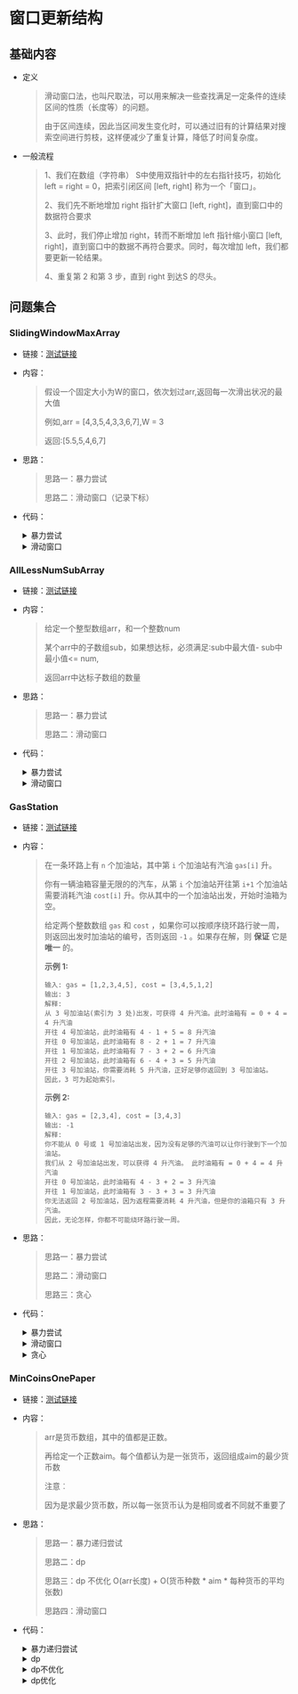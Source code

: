 # 窗口更新结构

## 基础内容

- 定义

  > 滑动窗口法，也叫尺取法，可以用来解决一些查找满足一定条件的连续区间的性质（长度等）的问题。
  >
  > 由于区间连续，因此当区间发生变化时，可以通过旧有的计算结果对搜索空间进行剪枝，这样便减少了重复计算，降低了时间复杂度。

- 一般流程

  > 1、我们在数组（字符串） S中使用双指针中的左右指针技巧，初始化 left = right = 0，把索引闭区间 [left, right] 称为一个「窗口」。
  >
  > 2、我们先不断地增加 right 指针扩大窗口 [left, right]，直到窗口中的数据符合要求
  >
  > 3、此时，我们停止增加 right，转而不断增加 left 指针缩小窗口 [left, right]，直到窗口中的数据不再符合要求。同时，每次增加 left，我们都要更新一轮结果。
  >
  > 4、重复第 2 和第 3 步，直到 right 到达S 的尽头。
  > 

## 问题集合

### SlidingWindowMaxArray

- 链接：<a href="https://github.com/xtpyip/blog-alogrithm/blob/main/alogrithm/src/main/java/blog/wstx/class24/Code01_SlidingWindowMaxArray.java">测试链接</a>

- 内容：

  > 假设一个固定大小为W的窗口，依次划过arr,返回每一次滑出状况的最大值
  >
  > 例如,arr = [4,3,5,4,3,3,6,7],W = 3
  >
  > 返回∶[5.5,5,4,6,7]

- 思路：

  > 思路一：暴力尝试
  >
  > 思路二：滑动窗口（记录下标）

- 代码：

  <details>
  <summary>暴力尝试</summary>
  <p> - 最大值数组</p>
  <pre><code>// 暴力的对数器方法
      public static int[] right(int[] arr, int w) {
          if (arr == null || w < 1 || arr.length < w) {
              return null;
          }
          int N = arr.length;
          int[] res = new int[N - w + 1];
          int index = 0;
          int L = 0;
          int R = w - 1;
          while (R < N) {
              int max = arr[L];
              for (int i = L + 1; i <= R; i++) {
                  max = Math.max(max, arr[i]);
              }
              res[index++] = max;
              L++;
              R++;
          }
          return res;
      }</code>  </pre>
  </details>

  <details>
  <summary>滑动窗口</summary>
  <p> - 最大值数组</p>
  <pre><code>    public static int[] getMaxWindow(int[] arr, int w) {
          if(arr == null || w < 1 || arr.length < w) return null;
          int n = arr.length,index = 0;
          int[] ans = new int[n - w + 1];
          LinkedList<Integer> qMax = new LinkedList<>(); // 存储下标
          for (int R = 0; R < n; R++) {
              while (!qMax.isEmpty() && arr[qMax.peekLast()] <= arr[R]){
                  qMax.pollLast();
              }
              qMax.addLast(R);
              if(qMax.peekFirst() == R - w){ // L = 0 R = 3 w = 3=> 1,2,3为窗口，当L=R-w时L出队
                  qMax.pollFirst();
              }
              if(R >= w - 1){
                  ans[index++] = arr[qMax.peekFirst()];
              }
          }
          return ans;
      }</code>  </pre>
  </details>

### AllLessNumSubArray

- 链接：<a href="https://github.com/xtpyip/blog-alogrithm/blob/main/alogrithm/src/main/java/blog/wstx/class24/Code02_AllLessNumSubArray.java">测试链接</a>

- 内容：

  > 给定一个整型数组arr，和一个整数num
  >
  > 某个arr中的子数组sub，如果想达标，必须满足∶sub中最大值- sub中最小值<= num,
  >
  > 返回arr中达标子数组的数量

- 思路：

  > 思路一：暴力尝试
  >
  > 思路二：滑动窗口

- 代码：

  <details>
  <summary>暴力尝试</summary>
  <p> - 最大值数组</p>
  <pre><code>	// 暴力的对数器方法
  	public static int right(int[] arr, int sum) {
  		if (arr == null || arr.length == 0 || sum < 0) {
  			return 0;
  		}
  		int N = arr.length;
  		int count = 0;
  		for (int L = 0; L < N; L++) {
  			for (int R = L; R < N; R++) {
  				int max = arr[L];
  				int min = arr[L];
  				for (int i = L + 1; i <= R; i++) {
  					max = Math.max(max, arr[i]);
  					min = Math.min(min, arr[i]);
  				}
  				if (max - min <= sum) {
  					count++;
  				}
  			}
  		}
  		return count;
  	}</code>  </pre>
  </details>

  <details>
  <summary>滑动窗口</summary>
  <p> - 最大值数组</p>
  <pre><code>public static int num(int[] arr, int sum) {
  		if (arr == null || arr.length == 0 || sum < 0) {
  			return 0;
  		}
  		int n = arr.length;
  		int ans = 0;
  		LinkedList<Integer> qMax = new LinkedList<>(); // 存放下标（最大值及其在之后指定区间内的最大值）
  		LinkedList<Integer> qMin = new LinkedList<>();
  		int R = 0;
  		for (int L = 0; L < n; L++) {
  			while (R < n){
  				while(!qMax.isEmpty() && arr[qMax.peekLast()] <= arr[R]){
  					qMax.pollLast();
  				}
  				qMax.addLast(R);
  				while (!qMin.isEmpty() && arr[qMin.peekLast()] >= arr[R]){
  					qMin.pollLast();
  				}
  				qMin.addLast(R);
  				// 以L~R当前区间的最大值与最小值之间是否满足条件
  				if(arr[qMax.peekFirst()] - arr[qMin.peekFirst()] > sum){
  					break;
  				}else{
  					R++;
  				}
  			}
  			ans += R - L;
  			if(qMax.peekFirst() == L){
  				qMax.pollFirst();
  			}
  			if(qMin.peekFirst() == L){
  				qMin.pollFirst();
  			}
  		}
  		return ans;
  	}</code>  </pre>
  </details>

### GasStation

- 链接：<a href="https://leetcode.cn/problems/gas-station/description/">测试链接</a>

- 内容：

  > 在一条环路上有 `n` 个加油站，其中第 `i` 个加油站有汽油 `gas[i]` 升。
  >
  > 你有一辆油箱容量无限的的汽车，从第 `i` 个加油站开往第 `i+1` 个加油站需要消耗汽油 `cost[i]` 升。你从其中的一个加油站出发，开始时油箱为空。
  >
  > 给定两个整数数组 `gas` 和 `cost` ，如果你可以按顺序绕环路行驶一周，则返回出发时加油站的编号，否则返回 `-1` 。如果存在解，则 **保证** 它是 **唯一** 的。
  >
  > **示例 1:**
  >
  > ```
  > 输入: gas = [1,2,3,4,5], cost = [3,4,5,1,2]
  > 输出: 3
  > 解释:
  > 从 3 号加油站(索引为 3 处)出发，可获得 4 升汽油。此时油箱有 = 0 + 4 = 4 升汽油
  > 开往 4 号加油站，此时油箱有 4 - 1 + 5 = 8 升汽油
  > 开往 0 号加油站，此时油箱有 8 - 2 + 1 = 7 升汽油
  > 开往 1 号加油站，此时油箱有 7 - 3 + 2 = 6 升汽油
  > 开往 2 号加油站，此时油箱有 6 - 4 + 3 = 5 升汽油
  > 开往 3 号加油站，你需要消耗 5 升汽油，正好足够你返回到 3 号加油站。
  > 因此，3 可为起始索引。
  > ```
  >
  > **示例 2:**
  >
  > ```
  > 输入: gas = [2,3,4], cost = [3,4,3]
  > 输出: -1
  > 解释:
  > 你不能从 0 号或 1 号加油站出发，因为没有足够的汽油可以让你行驶到下一个加油站。
  > 我们从 2 号加油站出发，可以获得 4 升汽油。 此时油箱有 = 0 + 4 = 4 升汽油
  > 开往 0 号加油站，此时油箱有 4 - 3 + 2 = 3 升汽油
  > 开往 1 号加油站，此时油箱有 3 - 3 + 3 = 3 升汽油
  > 你无法返回 2 号加油站，因为返程需要消耗 4 升汽油，但是你的油箱只有 3 升汽油。
  > 因此，无论怎样，你都不可能绕环路行驶一周。
  > ```

- 思路：

  > 思路一：暴力尝试
  >
  > 思路二：滑动窗口
  >
  > 思路三：贪心

- 代码：

  <details>
  <summary>暴力尝试</summary>
  <p> - 出发点</p>
  <pre><code>	// 这个方法的时间复杂度O(N)，额外空间复杂度O(N)
  	public static int canCompleteCircuit(int[] gas, int[] cost) {
  		boolean[] good = goodArray(gas, cost);
  		for (int i = 0; i < gas.length; i++) {
  			if (good[i]) {
  				return i;
  			}
  		}
  		return -1;
  	}
  	public static boolean[] goodArray(int[] g, int[] c) {
  		int N = g.length;
  		int M = N << 1;
  		int[] arr = new int[M];
  		for (int i = 0; i < N; i++) {// 倍增
  			arr[i] = g[i] - c[i]; // 求每一个站的差额
  			arr[i + N] = g[i] - c[i];
  		}
  		for (int i = 1; i < M; i++) { // 前缀和
  			arr[i] += arr[i - 1];
  		}
  		// ... 在生成的前缀和数组中，以N为长度逐一进行尝试，O(N^2),略
  		return null;
  	}</code>  </pre>
  </details>

  <details>
  <summary>滑动窗口</summary>
  <p> - 开始出发点</p>
  <pre><code>	// 这个方法的时间复杂度O(N)，额外空间复杂度O(N)
  	public static int canCompleteCircuit(int[] gas, int[] cost) {
  		boolean[] good = goodArray(gas, cost);
  		for (int i = 0; i < gas.length; i++) {
  			if (good[i]) {
  				return i;
  			}
  		}
  		return -1;
  	}
  	public static boolean[] goodArray(int[] g, int[] c) {
  		int N = g.length;
  		int M = N << 1;
  		int[] arr = new int[M];
  		for (int i = 0; i < N; i++) {// 倍增
  			arr[i] = g[i] - c[i]; // 求每一个站的差额
  			arr[i + N] = g[i] - c[i];
  		}
  		for (int i = 1; i < M; i++) { // 前缀和
  			arr[i] += arr[i - 1];
  		}
  		// 举个例子说明一下
  		// 比如纯能数组(也就是燃料 - 距离之后)的数组 :
  		// 纯能数组 = 3, 2,-6, 2, 3,-4, 6
  		// 数组下标 = 0  1  2  3  4  5  6
  		// 客观上说:
  		// 0位置不是良好出发点
  		// 1位置不是良好出发点
  		// 2位置不是良好出发点
  		// 3位置是良好出发点
  		// 4位置不是良好出发点
  		// 5位置不是良好出发点
  		// 6位置是良好出发点
  		// 把数组增倍之后 : 
  		// arr   = 3, 2,-6, 2, 3,-4, 6, 3, 2,-6, 2, 3,-4, 6
  		// 然后计算前缀和 :
  		// arr   = 3, 5,-1, 1, 4, 0, 6, 9,11, 5, 7,10, 6,12
  		// index = 0  1  2  3  4  5  6  7  8  9 10 11 12 13
  		// 这些就是上面发生的过程
  		// 接下来生成长度为N的窗口
  		LinkedList<Integer> w = new LinkedList<>();
  		for (int i = 0; i < N; i++) {
  			while (!w.isEmpty() && arr[w.peekLast()] >= arr[i]) {
  				w.pollLast();
  			}
  			w.addLast(i);
  		}
  		// 上面的过程，就是先遍历N个数，然后建立窗口
  		// arr   =[3, 5,-1, 1, 4, 0, 6],9,11, 5, 7,10, 6,12
  		// index = 0  1  2  3  4  5  6  7  8  9 10 11 12 13
  		// w中的内容如下:
  		// index:  2 5 6
  		// value: -1 0 6
  		// 左边是头，右边是尾，从左到右严格变大
  		// 此时代表最原始的arr的这部分的数字: 
  		// 原始的值 = [3, 2,-6, 2, 3,-4, 6],3, 2,-6, 2, 3,-4, 6
  		// 原始下标 =  0  1  2  3  4  5  6  0  1  2  3  4  5  6
  		// 上面这个窗口中，累加和最薄弱的点，就是w中最左信息
  		// 也就是会累加出，-1这个值，所以会走不下去。
  		// 宣告了此时0位置不是良好出发点。
  		// 接下来的代码，就是依次考察每个点是不是良好出发点。
  		// 目前的信息是:
  		// 计算的前缀和 :
  		// arr   =[3, 5,-1, 1, 4, 0, 6],9,11, 5, 7,10, 6,12
  		// index = 0  1  2  3  4  5  6  7  8  9 10 11 12 13
  		// w中的内容如下:
  		// index:  2 5 6
  		// value: -1 0 6
  		// 此时代表最原始的arr的这部分的数字: 
  		// 原始的值 = [3, 2,-6, 2, 3,-4, 6],3, 2,-6, 2, 3,-4, 6
  		// 原始下标 =  0  1  2  3  4  5  6  0  1  2  3  4  5  6
  		// 现在让窗口往下移动
  		// 计算的前缀和 :
  		// arr   = 3,[5,-1, 1, 4, 0, 6, 9],11, 5, 7,10, 6,12
  		// index = 0  1  2  3  4  5  6  7   8  9 10 11 12 13
  		// w中的内容如下:
  		// index:  2 5 6 7
  		// value: -1 0 6 9
  		// 此时代表最原始的arr的这部分的数字: 
  		// 原始的值 =  3,[2,-6, 2, 3,-4, 6, 3],2,-6, 2, 3,-4, 6
  		// 原始下标 =  0  1  2  3  4  5  6  0  1  2  3  4  5  6
  		// 上面这个窗口中，累加和最薄弱的点，就是w中最左信息
  		// 但是w最左的值是-1啊！而这个窗口中最薄弱的累加和是-4啊。
  		// 对！所以最薄弱信息 = 窗口中的最左信息 - 窗口左侧刚出去的数(代码中的offset!)
  		// 所以，最薄弱信息 = -1 - 0位置的3(窗口左侧刚出去的数) = -4
  		// 看到了吗？最薄弱信息，依靠这种方式，加工出来了！
  		// 宣告了此时1位置不是良好出发点。
  		// 我们继续，让窗口往下移动
  		// 计算的前缀和 :
  		// arr   = 3, 5,[-1, 1, 4, 0, 6, 9,11], 5, 7,10, 6,12
  		// index = 0  1   2  3  4  5  6  7  8   9 10 11 12 13
  		// w中的内容如下:
  		// index:  2  5  6  7  8
  		// value: -1  0  6  9 11
  		// 此时代表最原始的arr的这部分的数字: 
  		// 原始的值 =  3, 2,[-6, 2, 3,-4, 6, 3, 2],-6, 2, 3,-4, 6
  		// 原始下标 =  0  1   2  3  4  5  6  0  1   2  3  4  5  6
  		// 上面这个窗口中，累加和最薄弱的点，就是w中最左信息
  		// 但是w最左的值是-1啊！而这个窗口中最薄弱的累加和是-6啊。
  		// 对！所以最薄弱信息 = 窗口中的最左信息 - 窗口左侧刚出去的数(代码中的offset!)
  		// 所以，最薄弱信息 = -1 - 1位置的5(窗口左侧刚出去的数) = -6
  		// 看到了吗？最薄弱信息，依靠这种方式，加工出来了！
  		// 宣告了此时2位置不是良好出发点。
  		// 我们继续，让窗口往下移动
  		// 计算的前缀和 :
  		// arr   = 3, 5, -1,[1, 4, 0, 6, 9,11, 5], 7,10, 6,12
  		// index = 0  1   2  3  4  5  6  7  8  9  10 11 12 13
  		// w中的内容如下:
  		// index:  5  9
  		// value:  0  5
  		// 没错，9位置的5进来，让6、7、8位置从w的尾部弹出了，
  		// 同时原来在w中的2位置已经过期了，所以也弹出了，因为窗口左边界已经划过2位置了
  		// 此时代表最原始的arr的这部分的数字: 
  		// 原始的值 =  3, 2, -6,[2, 3,-4, 6, 3, 2, -6],2, 3,-4, 6
  		// 原始下标 =  0  1   2  3  4  5  6  0  1   2  3  4  5  6
  		// 上面这个窗口中，累加和最薄弱的点，就是w中最左信息
  		// 但是w最左的值是0啊！而这个窗口中最薄弱的累加和是1啊
  		// 对！所以最薄弱信息 = 窗口中的最左信息 - 窗口左侧刚出去的数(代码中的offset!)
  		// 所以，最薄弱信息 = 0 - 2位置的-1(窗口左侧刚出去的数) = 1
  		// 看到了吗？最薄弱信息，依靠这种方式，加工出来了！
  		// 宣告了此时3位置是良好出发点。
  		// 往下同理
  		boolean[] ans = new boolean[N];
  		for (int offset = 0, i = 0, j = N; j < M; offset = arr[i++], j++) {
  			if (arr[w.peekFirst()] - offset >= 0) {
  				ans[i] = true;
  			}
  			if (w.peekFirst() == i) {
  				w.pollFirst();
  			}
  			while (!w.isEmpty() && arr[w.peekLast()] >= arr[j]) {
  				w.pollLast();
  			}
  			w.addLast(j);
  		}
  		return ans;
  	}</code>  </pre>
  </details>

  <details>
  <summary>贪心</summary>
  <p> - 开始出发点</p>
  <pre><code>	public static int canCompleteCircuit1(int[] gas, int[] cost) {
  		int n = gas.length;
  		int i = 0;
  		while (i < n) {
  			int sumOfGas = 0, sumOfCost = 0; // 油与耗费问题
  			int cnt = 0; // 到达的数量
  			while (cnt < n) { // 数量不足n时
  				int j = (i + cnt) % n; // 下一个位置，如果当前是n-1，下一个为0
  				sumOfGas += gas[j];
  				sumOfCost += cost[j];
  				if (sumOfCost > sumOfGas) { // 到达不了当前位置
  					break;
  				}
  				cnt++; // 能到达
  			}
  			if (cnt == n) { // 完成了一圈
  				return i;
  			} else {
  				// 贪心，i能到达i+100位置，i+1最多也只能到达i+100位置，因为沿途sumOfGas>=sumOfCost
  				i = i + cnt + 1;
  			}
  		}
  		return -1;
  	}</code>  </pre>
  </details>

### MinCoinsOnePaper

- 链接：<a href="https://github.com/xtpyip/blog-alogrithm/blob/main/alogrithm/src/main/java/blog/wstx/class24/Code04_MinCoinsOnePaper.java">测试链接</a>

- 内容：

  > arr是货币数组，其中的值都是正数。
  >
  > 再给定一个正数aim。每个值都认为是一张货币，返回组成aim的最少货币数
  >
  > 注意︰
  >
  > 因为是求最少货币数，所以每一张货币认为是相同或者不同就不重要了

- 思路：

  > 思路一：暴力递归尝试
  >
  > 思路二：dp
  >
  > 思路三：dp 不优化 O(arr长度) + O(货币种数 * aim * 每种货币的平均张数)
  >
  > 思路四：滑动窗口

- 代码：

  <details>
  <summary>暴力递归尝试</summary>
  <p> - 最少货币数</p>
  <pre><code>	public static int minCoins(int[] arr, int aim) {
  		return process(arr, 0, aim);
  	}
  	public static int process(int[] arr, int index, int rest) {
  		if (rest < 0) {
  			return Integer.MAX_VALUE;
  		}
  		if (index == arr.length) {
  			return rest == 0 ? 0 : Integer.MAX_VALUE;
  		} else {
  			int p1 = process(arr, index + 1, rest);
  			int p2 = process(arr, index + 1, rest - arr[index]);
  			if (p2 != Integer.MAX_VALUE) {
  				p2++;
  			}
  			return Math.min(p1, p2);
  		}
  	}</code>  </pre>
  </details>

  <details>
  <summary>dp</summary>
  <p> - 最少货币数</p>
  <pre><code>	// dp1时间复杂度为：O(arr长度 * aim)
  	public static int dp1(int[] arr, int aim) {
  		if (aim == 0) {
  			return 0;
  		}
  		int N = arr.length;
  		int[][] dp = new int[N + 1][aim + 1];
  		dp[N][0] = 0;
  		for (int j = 1; j <= aim; j++) {
  			dp[N][j] = Integer.MAX_VALUE;
  		}
  		for (int index = N - 1; index >= 0; index--) {
  			for (int rest = 0; rest <= aim; rest++) {
  				int p1 = dp[index + 1][rest];
  				int p2 = rest - arr[index] >= 0 ? dp[index + 1][rest - arr[index]] : Integer.MAX_VALUE;
  				if (p2 != Integer.MAX_VALUE) {
  					p2++;
  				}
  				dp[index][rest] = Math.min(p1, p2);
  			}
  		}
  		return dp[0][aim];
  	}</code>  </pre>
  </details>

  <details>
  <summary>dp不优化</summary>
  <p> - 最少货币数</p>
  <pre><code>	// dp1时间复杂度为：O(arr长度 * aim)
  	public static int dp1(int[] arr, int aim) {
  		if (aim == 0) {
  			return 0;
  		}
  		int N = arr.length;
  		int[][] dp = new int[N + 1][aim + 1];
  		dp[N][0] = 0;
  		for (int j = 1; j <= aim; j++) {
  			dp[N][j] = Integer.MAX_VALUE;
  		}
  		for (int index = N - 1; index >= 0; index--) {
  			for (int rest = 0; rest <= aim; rest++) {
  				int p1 = dp[index + 1][rest];
  				int p2 = rest - arr[index] >= 0 ? dp[index + 1][rest - arr[index]] : Integer.MAX_VALUE;
  				if (p2 != Integer.MAX_VALUE) {
  					p2++;
  				}
  				dp[index][rest] = Math.min(p1, p2);
  			}
  		}
  		return dp[0][aim];
  	}</code>  </pre>
  </details>

  <details>
  <summary>dp优化</summary>
  <p> - 最少货币数</p>
  <pre><code>	// dp3时间复杂度为：O(arr长度) + O(货币种数 * aim)
  	// 优化需要用到窗口内最小值的更新结构
  	public static int dp3(int[] arr, int aim) {
  		if (aim == 0) {
  			return 0;
  		}
  		// 得到info时间复杂度O(arr长度)
  		Info info = getInfo(arr);
  		int[] c = info.coins;
  		int[] z = info.zhangs;
  		int N = c.length;
  		int[][] dp = new int[N + 1][aim + 1];
  		dp[N][0] = 0;
  		for (int j = 1; j <= aim; j++) {
  			dp[N][j] = Integer.MAX_VALUE;
  		}
  		// 虽然是嵌套了很多循环，但是时间复杂度为O(货币种数 * aim)
  		// 因为用了窗口内最小值的更新结构
  		for (int i = N - 1; i >= 0; i--) {
  			for (int mod = 0; mod < Math.min(aim + 1, c[i]); mod++) {
  				// 当前面值 X
  				// mod mod + x mod + 2*x mod + 3 * x
  				LinkedList<Integer> w = new LinkedList<>();
  				w.add(mod);
  				dp[i][mod] = dp[i + 1][mod];
  				for (int r = mod + c[i]; r <= aim; r += c[i]) {
  					while (!w.isEmpty() && (dp[i + 1][w.peekLast()] == Integer.MAX_VALUE
  							|| dp[i + 1][w.peekLast()] + compensate(w.peekLast(), r, c[i]) >= dp[i + 1][r])) {
  						w.pollLast();
  					}
  					w.addLast(r);
  					int overdue = r - c[i] * (z[i] + 1);
  					if (w.peekFirst() == overdue) {
  						w.pollFirst();
  					}
  					if (dp[i + 1][w.peekFirst()] == Integer.MAX_VALUE) {
  						dp[i][r] = Integer.MAX_VALUE;
  					} else {
  						dp[i][r] = dp[i + 1][w.peekFirst()] + compensate(w.peekFirst(), r, c[i]);
  					}
  				}
  			}
  		}
  		return dp[0][aim];
  	}
  	public static int compensate(int pre, int cur, int coin) {
  		return (cur - pre) / coin;
  	}</code>  </pre>
  </details>